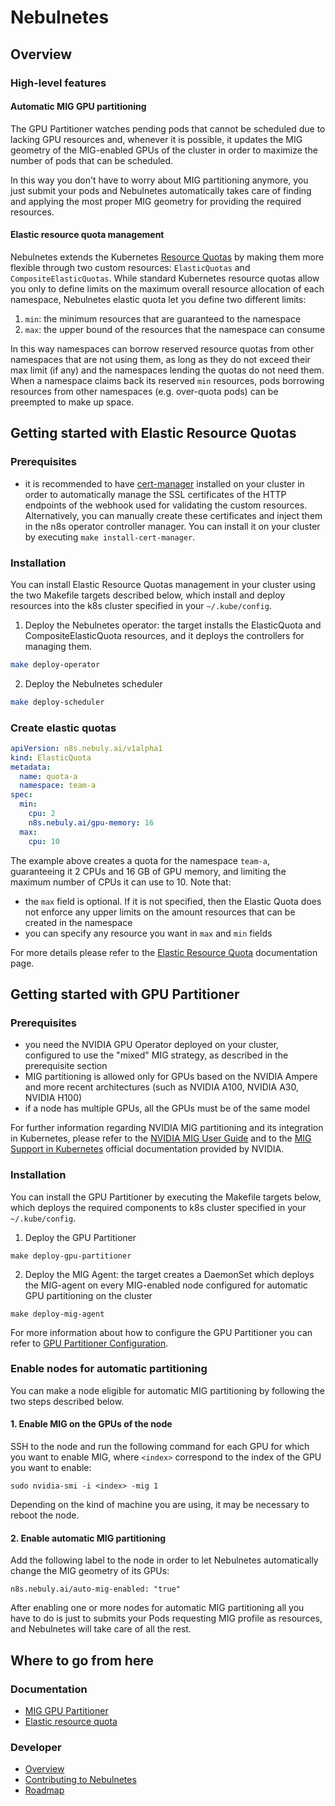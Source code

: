 # Nebulnetes

## Overview

### High-level features

#### Automatic MIG GPU partitioning

The GPU Partitioner watches pending pods that cannot be scheduled due to lacking GPU resources and, whenever it is
possible, it updates the MIG geometry of the MIG-enabled GPUs of the cluster in order to maximize the number of pods
that can be scheduled.

In this way you don't have to worry about MIG partitioning anymore, you just submit your pods and Nebulnetes
automatically takes care of finding and applying the most proper MIG geometry for providing the required resources.

#### Elastic resource quota management

Nebulnetes extends the Kubernetes [Resource Quotas](https://kubernetes.io/docs/concepts/policy/resource-quotas/)
by making them more flexible through two custom resources: `ElasticQuotas`  and `CompositeElasticQuotas`.
While standard Kubernetes resource quotas allow you only to define limits on the maximum
overall resource allocation of each namespace, Nebulnetes elastic quota let you define two
different limits:

1. `min`: the minimum resources that are guaranteed to the namespace
2. `max`: the upper bound of the resources that the namespace can consume

In this way namespaces can borrow reserved resource quotas from other namespaces that are not using them,
as long as they do not exceed their max limit (if any) and the namespaces lending the quotas do not need them.
When a namespace claims back its reserved `min` resources, pods borrowing resources from other namespaces (e.g.
over-quota pods) can be preempted to make up space.

## Getting started with Elastic Resource Quotas

### Prerequisites

* it is recommended to have [cert-manager](https://cert-manager.io/docs/installation/) installed on your cluster in
  order to automatically manage the SSL certificates of the HTTP endpoints of the webhook used for validating the
  custom resources. Alternatively, you can manually create these certificates and inject them in the n8s operator
  controller manager. You can install it on your cluster by executing ``make install-cert-manager``.

### Installation
You can install Elastic Resource Quotas management in your cluster using the two Makefile 
targets described below, which install and deploy resources into the k8s cluster
specified in your `~/.kube/config`.

1. Deploy the Nebulnetes operator: the target installs the ElasticQuota and CompositeElasticQuota resources, and 
it deploys the controllers for managing them.

```bash
make deploy-operator
```

2. Deploy the Nebulnetes scheduler

```bash
make deploy-scheduler
```

### Create elastic quotas
```yaml
apiVersion: n8s.nebuly.ai/v1alpha1
kind: ElasticQuota
metadata:
  name: quota-a
  namespace: team-a
spec:
  min:
    cpu: 2
    n8s.nebuly.ai/gpu-memory: 16
  max:
    cpu: 10
```
The example above creates a quota for the namespace ``team-a``, guaranteeing it 2 CPUs and 16 GB of GPU memory, 
and limiting the maximum number of CPUs it can use to 10. Note that:
* the ``max`` field is optional. If it is not specified, then the Elastic Quota does not enforce any upper limits on the 
amount resources that can be created in the namespace
* you can specify any resource you want in ``max`` and ``min`` fields

For more details please refer to the [Elastic Resource Quota](doc/elastic-quota.md) documentation page.

## Getting started with GPU Partitioner

### Prerequisites

* you need the NVIDIA GPU Operator deployed on your cluster, configured to use the "mixed" MIG strategy,
  as described in the prerequisite section
* MIG partitioning is allowed only for GPUs based on the NVIDIA Ampere and more recent architectures
  (such as NVIDIA A100, NVIDIA A30, NVIDIA H100)
* if a node has multiple GPUs, all the GPUs must be of the same model

For further information regarding NVIDIA MIG partitioning and its integration in Kubernetes, please refer to the
[NVIDIA MIG User Guide](https://docs.nvidia.com/datacenter/tesla/pdf/NVIDIA_MIG_User_Guide.pdf) and to the
[MIG Support in Kubernetes](https://docs.nvidia.com/datacenter/cloud-native/kubernetes/mig-k8s.html)
official documentation provided by NVIDIA.

### Installation
You can install the GPU Partitioner by executing the Makefile targets below, which deploys the required components to 
k8s cluster specified in your `~/.kube/config`.

1. Deploy the GPU Partitioner
```shell
make deploy-gpu-partitioner
```

2. Deploy the MIG Agent: the target creates a DaemonSet which deploys the MIG-agent on every MIG-enabled 
node configured for automatic GPU partitioning on the cluster
```shell
make deploy-mig-agent
```

For more information about how to configure the GPU Partitioner you can refer to 
[GPU Partitioner Configuration](doc/gpu-partitioner.md#configuration).

### Enable nodes for automatic partitioning

You can make a node eligible for automatic MIG partitioning by following the two steps
described below.

#### 1. Enable MIG on the GPUs of the node

SSH to the node and run the following command for each GPU for which you want to enable MIG,
where `<index>` correspond to the index of the GPU you want to enable:

```shell
sudo nvidia-smi -i <index> -mig 1
```

Depending on the kind of machine you are using, it may be necessary to reboot the node.

#### 2. Enable automatic MIG partitioning

Add the following label to the node in order to let Nebulnetes automatically change the MIG geometry of its GPUs:

```shell
n8s.nebuly.ai/auto-mig-enabled: "true"
```

After enabling one or more nodes for automatic MIG partitioning all you have to do is just to submits your Pods
requesting MIG profile as resources, and Nebulnetes will take care of all the rest.

## Where to go from here

### Documentation

* [MIG GPU Partitioner](doc/gpu-partitioner.md)
* [Elastic resource quota](doc/elastic-quota.md)

### Developer

* [Overview](doc/developer/overview.md)
* [Contributing to Nebulnetes]()
* [Roadmap]()

